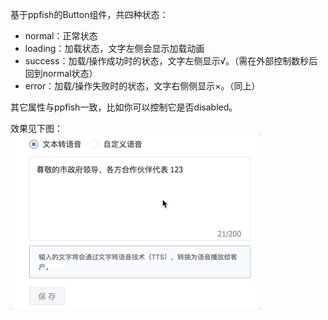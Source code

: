  基于ppfish的Button组件，共四种状态：
 * normal：正常状态
 * loading：加载状态，文字左侧会显示加载动画
 * success：加载/操作成功时的状态，文字左侧显示√。（需在外部控制数秒后回到normal状态）
 * error：加载/操作失败时的状态，文字右侧侧显示×。（同上）

其它属性与ppfish一致，比如你可以控制它是否disabled。
 
 效果见下图：  
<img src="./screenshots/save.gif" width="400" />
